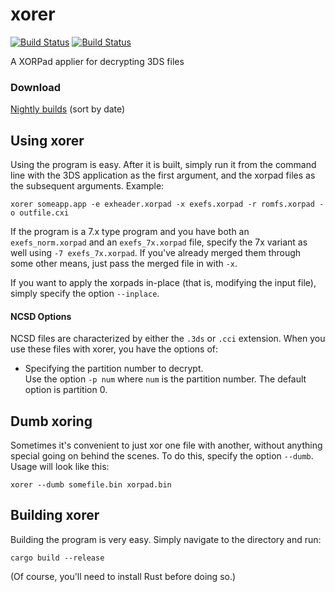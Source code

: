 # xorer
[![Build Status](https://travis-ci.org/archshift/xorer.svg?branch=master)](https://travis-ci.org/archshift/xorer)
[![Build Status](https://ci.appveyor.com/api/projects/status/9hrxmka4r8rey9e8?svg=true)](https://ci.appveyor.com/project/archshift/xorer)

A XORPad applier for decrypting 3DS files

### Download

[Nightly builds](http://builds.archshift.com/xorer/nightly) (sort by date)

## Using xorer
Using the program is easy. After it is built, simply run it from the command line with the 3DS application as the first argument, and the xorpad files as the subsequent arguments. Example:
```
xorer someapp.app -e exheader.xorpad -x exefs.xorpad -r romfs.xorpad -o outfile.cxi
```
If the program is a 7.x type program and you have both an `exefs_norm.xorpad` and an `exefs_7x.xorpad` file, specify the 7x variant as well using `-7 exefs_7x.xorpad`. If you've already merged them through some other means, just pass the merged file in with `-x`.

If you want to apply the xorpads in-place (that is, modifying the input file), simply specify the option `--inplace`. 

#### NCSD Options
NCSD files are characterized by either the `.3ds` or `.cci` extension. When you use these files with xorer, you have the options of:
 - Specifying the partition number to decrypt.  
   Use the option `-p num` where `num` is the partition number. The default option is partition 0.

## Dumb xoring
Sometimes it's convenient to just xor one file with another, without anything special going on behind the scenes. To do this, specify the option `--dumb`. Usage will look like this:
```
xorer --dumb somefile.bin xorpad.bin
```

## Building xorer
Building the program is very easy. Simply navigate to the directory and run:
```
cargo build --release
```
(Of course, you'll need to install Rust before doing so.)
